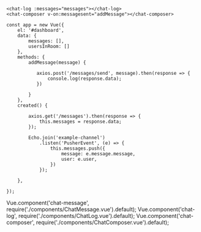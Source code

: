     <chat-log :messages="messages"></chat-log>
    <chat-composer v-on:messagesent="addMessage"></chat-composer>
    
    const app = new Vue({
        el: '#dashboard',
        data: {
            messages: [],
            usersInRoom: []
        },
        methods: {
            addMessage(message) {
    
               axios.post('/messages/send', message).then(response => {
                   console.log(response.data);
               })
    
            }
        },
        created() {
    
            axios.get('/messages').then(response => {
                this.messages = response.data;
            });
    
            Echo.join('example-channel')
                .listen('PusherEvent', (e) => {
                    this.messages.push({
                        message: e.message.message,
                        user: e.user,
                    })
                });
    
        },
    
    });

Vue.component('chat-message', require('./components/ChatMessage.vue').default);
Vue.component('chat-log', require('./components/ChatLog.vue').default);
Vue.component('chat-composer', require('./components/ChatComposer.vue').default);
